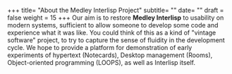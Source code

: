 +++
title= "About the Medley Interlisp Project" 
subtitle= ""
date= ""
draft = false
weight = 15
+++
Our aim is to restore **Medley Interlisp** to usability on modern systems, sufficient to allow someone to develop some code and experience what it was like. You could think of this as a kind of "vintage software" project, to try to capture the sense of fluidity in the development cycle. We hope to provide a platform for demonstration of early experiments of hypertext (Notecards), Desktop management (Rooms), Object-oriented programming (LOOPS), as well as Interlisp itself.